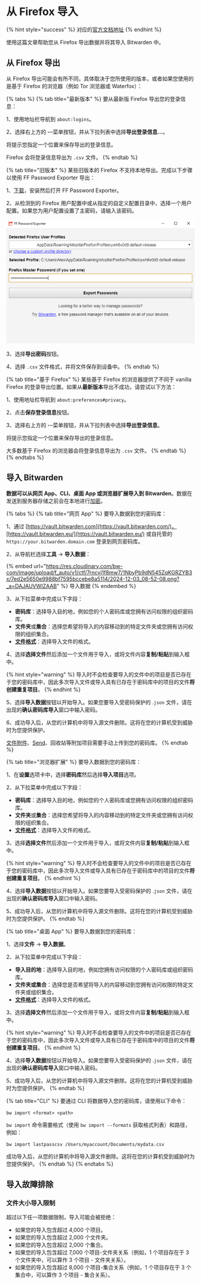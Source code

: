 # 从 Firefox 导入

{% hint style="success" %}
对应的[官方文档地址](https://bitwarden.com/help/import-from-firefox/)
{% endhint %}

使用这篇文章帮助您从 Firefox 导出数据并将其导入 Bitwarden 中。

## 从 Firefox 导出 <a href="#export-from-firefox" id="export-from-firefox"></a>

从 Firefox 导出可能会有所不同，具体取决于您所使用的版本，或者如果您使用的是基于 Firefox 的浏览器（例如 Tor 浏览器或 Waterfox）：

{% tabs %}
{% tab title="最新版本" %}
要从最新版 Firefox 导出您的登录信息：

1、使用地址栏导航到 `about:logins`。

2、选择右上方的 **⋯**&#x83DC;单按钮，并从下拉列表中选择**导出登录信息...**。

将提示您指定一个位置来保存导出的登录信息。

Firefox 会将登录信息导出为 `.csv` 文件。
{% endtab %}

{% tab title="旧版本" %}
某些旧版本的 Firefox 不支持本地导出。完成以下步骤以使用 FF Password Exporter 导出：

1、[下载](https://github.com/kspearrin/ff-password-exporter)，安装然后打开 FF Password Exporter。

2、从检测到的 Firefox 用户配置中或从指定的自定义配置目录中，选择一个用户配置。如果您为用户配置设置了主密码，请输入该密码。

![](../../../.gitbook/assets/image.png)

3、选择**导出密码**按钮。

4、选择 `.csv` 文件格式，并将文件保存到设备中。
{% endtab %}

{% tab title="基于 Firefox" %}
某些基于 Firefox 的浏览器提供了不同于 vanilla Firefox 的登录导出位置。如果从**最新版本**导出不成功，请尝试以下方法：

1、使用地址栏导航到 `about:preferences#privacy`。

2、点击**保存登录信息**按钮。

3、选择右上方的 **⋯**&#x83DC;单按钮，并从下拉列表中选择**导出登录信息**。

将提示您指定一个位置来保存导出的登录信息。

大多数基于 Firefox 的浏览器会将登录信息导出为 `.csv` 文件。
{% endtab %}
{% endtabs %}

## 导入 Bitwarden <a href="#import-to-bitwarden" id="import-to-bitwarden"></a>

**数据可以从网页 App、CLI、桌面 App 或浏览器扩展导入到 Bitwarden**。数据在发送到服务器存储之前会在本地进行[加密](../../../security/encryption.md)。

{% tabs %}
{% tab title="网页 App" %}
要导入数据到您的密码库：

1、通过 [https://vault.bitwarden.com](https://vault.bitwarden.com/)，[https://vault.bitwarden.eu/](https://vault.bitwarden.eu/) 或自托管的 `https://your.bitwarden.domain.com` 登录到网页密码库。

2、从导航栏选择**工具** → **导入数据**：

{% embed url="https://res.cloudinary.com/bw-com/image/upload/f_auto/v1/ctf/7rncvj1f8mw7/1NbyPb9dN545ZqKGRZYB3x/7ed2e5650e9988bf7595bccebe8a5114/2024-12-03_08-52-08.png?_a=DAJAUVWIZAAB" %}
导入数据
{% endembed %}

3、从下拉菜单中完成以下字段：

* **密码库**：选择导入目的地，例如您的个人密码库或您拥有访问权限的组织密码库。
* **文件夹**或**集合**：选择您希望将导入的内容移动到的特定文件夹或您拥有访问权限的组织集合。
* [**文件格式**](../../../import-export/import-and-export-faqs.md#q-what-file-formats-does-bitwarden-support-for-import)：选择导入文件的格式。

4、选择**选择文件**然后添加一个文件用于导入，或将文件内容**复制/粘贴**到输入框中。

{% hint style="warning" %}
导入时不会检查要导入的文件中的项目是否已存在于您的密码库中，因此多次导入文件或导入具有已存在于密码库中的项目的文件**将创建重复项目**。
{% endhint %}

5、选择**导入数据**按钮以开始导入。如果您要导入受密码保护的 .`json` 文件，请在出现的**确认密码库导入**窗口中输入密码。

6、成功导入后，从您的计算机中将导入源文件删除。这将在您的计算机受到威胁时为您提供保护。

[文件附件](../../../your-vault/file-attachments.md)、[Send](../../../bitwarden-send/about-send.md)、回收站等附加项目需要手动上传到您的密码库。
{% endtab %}

{% tab title="浏览器扩展" %}
要导入数据到您的密码库：

1、在**设置**选项卡中，选择**密码库**然后选择**导入项目**选项。

2、从下拉菜单中完成以下字段：

* **密码库**：选择导入目的地，例如您的个人密码库或您拥有访问权限的组织密码库。
* **文件夹**或**集合**：选择您希望将导入的内容移动到的特定文件夹或您拥有访问权限的组织集合。
* [**文件格式**](../../../import-export/import-and-export-faqs.md#q-what-file-formats-does-bitwarden-support-for-import)：选择导入文件的格式。

3、选择**选择文件**然后添加一个文件用于导入，或将文件内容**复制/粘贴**到输入框中。

{% hint style="warning" %}
导入时不会检查要导入的文件中的项目是否已存在于您的密码库中，因此多次导入文件或导入具有已存在于密码库中的项目的文件**将创建重复项目**。
{% endhint %}

4、选择**导入数据**按钮以开始导入。如果您要导入受密码保护的 .`json` 文件，请在出现的**确认密码库导入**窗口中输入密码。

5、成功导入后，从您的计算机中将导入源文件删除。这将在您的计算机受到威胁时为您提供保护。
{% endtab %}

{% tab title="桌面 App" %}
要导入数据到您的密码库：

1、选择**文件** → **导入数据**。

2、从下拉菜单中完成以下字段：

* **导入目的地**：选择导入目的地，例如您拥有访问权限的个人密码库或组织密码库。
* **文件夹或集合**：选择您是否希望将导入的内容移动到您拥有访问权限的特定文件夹或组织集合。
* [**文件格式**](../../../import-export/import-and-export-faqs.md#q-what-file-formats-does-bitwarden-support-for-import)：选择导入文件的格式。

3、选择**选择文件**然后添加一个文件用于导入，或将文件内容**复制/粘贴**到输入框中。

{% hint style="warning" %}
导入时不会检查要导入的文件中的项目是否已存在于您的密码库中，因此多次导入文件或导入具有已存在于密码库中的项目的文件**将创建重复项目**。
{% endhint %}

4、选择**导入数据**按钮以开始导入。如果您要导入受密码保护的 .`json` 文件，请在出现的**确认密码库导入**窗口中输入密码。

5、成功导入后，从您的计算机中将导入源文件删除。这将在您的计算机受到威胁时为您提供保护。
{% endtab %}

{% tab title="CLI" %}
要通过 CLI 将数据导入您的密码库，请使用以下命令：

```batch
bw import <format> <path>
```

`bw import` 命令需要格式（使用 `bw import --formats` 获取格式列表）和路径，例如：

```batch
bw import lastpasscsv /Users/myaccount/Documents/mydata.csv
```

成功导入后，从您的计算机中将导入源文件删除。这将在您的计算机受到威胁时为您提供保护。
{% endtab %}
{% endtabs %}

## 导入故障排除 <a href="#import-troubleshooting" id="import-troubleshooting"></a>

### 文件大小导入限制 <a href="#file-size-import-limitations" id="file-size-import-limitations"></a>

超过以下任一项数据限制，导入可能会被拒绝：

* 如果您的导入包含超过 4,000 个项目。
* 如果您的导入包含超过 2,000 个文件夹。
* 如果您的导入包含超过 2,000 个集合。
* 如果您的导入包含超过 7,000 个项目-文件夹关系（例如，1 个项目存在于 3 个文件夹中，可以算作 3 个项目 - 文件夹关系）。
* 如果您的导入包含超过 8,000 个项目-集合关系（例如，1 个项目存在于 3 个集合中，可以算作 3 个项目 - 集合关系）。
